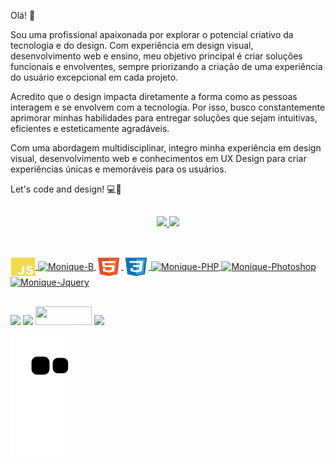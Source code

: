 Olá! 👋

Sou uma profissional apaixonada por explorar o potencial criativo da tecnologia e do design. Com experiência em design visual, desenvolvimento web e ensino, meu objetivo principal é criar soluções funcionais e envolventes, sempre priorizando a criação de uma experiência do usuário excepcional em cada projeto.

Acredito que o design impacta diretamente a forma como as pessoas interagem e se envolvem com a tecnologia. Por isso, busco constantemente aprimorar minhas habilidades para entregar soluções que sejam intuitivas, eficientes e esteticamente agradáveis.

Com uma abordagem multidisciplinar, integro minha experiência em design visual, desenvolvimento web e conhecimentos em UX Design para criar experiências únicas e memoráveis para os usuários.

Let's code and design! 💻🎨

##

<div align="center">
  <a href="https://github.com/munichkc">
  <img height="140em" src="https://github-readme-stats.vercel.app/api?username=munichkc&show_icons=false&theme=omni&include_all_commits=true&count_private=true"/>
  <img height="140em" src="https://github-readme-stats.vercel.app/api/top-langs/?username=munichkc&layout=compact&langs_count=7&theme=omni"/>
</div>
  
  ##
  
  <div style="display: inline_block"><br>
  <img align="center" alt="Monique-Js" height="30" width="40" src="https://raw.githubusercontent.com/devicons/devicon/master/icons/javascript/javascript-plain.svg">
  <img align="center" alt="Monique-B" height="36" width="40" src="https://cdn.jsdelivr.net/gh/devicons/devicon/icons/bootstrap/bootstrap-original.svg" />
  <img align="center" alt="Monique-HTML" height="30" width="40" src="https://raw.githubusercontent.com/devicons/devicon/master/icons/html5/html5-original.svg">
  <img align="center" alt="Monique-CSS" height="30" width="40" src="https://raw.githubusercontent.com/devicons/devicon/master/icons/css3/css3-original.svg">
  <img align="center" alt="Monique-PHP" height="30" width="40" src="https://cdn.jsdelivr.net/gh/devicons/devicon/icons/php/php-plain.svg" />
  <img align="center" alt="Monique-Photoshop" height="30" width="40" src="https://cdn.jsdelivr.net/gh/devicons/devicon/icons/photoshop/photoshop-plain.svg" />
            
  <img align="center" alt="Monique-Jquery" height="30" width="40" src="https://cdn.jsdelivr.net/gh/devicons/devicon/icons/jquery/jquery-original.svg" />
          
  </div>
  
  ##
  
  <div> 
  <a href="https://www.linkedin.com/in/moniquekellycunha/" target="_blank"><img src="https://img.shields.io/badge/-LinkedIn-%230077B5?style=for-the-badge&logo=linkedin&logoColor=white" target="_blank"></a>   
  <a href="https://instagram.com/muniqquek" target="_blank"><img src="https://img.shields.io/badge/-Instagram-%23E4405F?style=for-the-badge&logo=instagram&logoColor=white" target="_blank"></a>
 	<a href="https://www.behance.net/moniquekelly" target="_blank"><img src="https://aleen42.github.io/badges/src/behance.svg" height="30" width="90" target="_blank"></a>
  <a href = "mailto:munichkdev@gmail.com"><img src="https://img.shields.io/badge/-Gmail-%23333?style=for-the-badge&logo=gmail&logoColor=white" target="_blank"></a>
  
 
  ![Snake animation](https://github.com/rafaballerini/rafaballerini/blob/output/github-contribution-grid-snake.svg)
 
</div>
